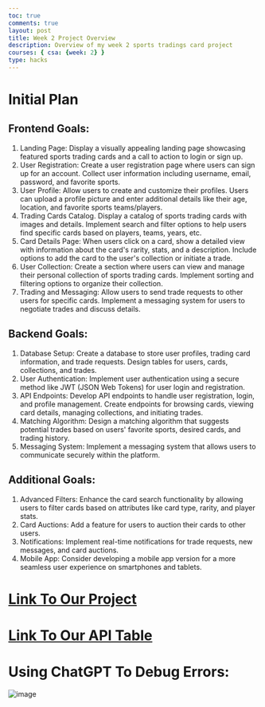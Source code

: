 ```yaml
---
toc: true
comments: true
layout: post
title: Week 2 Project Overview
description: Overview of my week 2 sports tradings card project
courses: { csa: {week: 2} }
type: hacks
---
```

# Initial Plan
## Frontend Goals:
1. Landing Page: Display a visually appealing landing page showcasing featured sports trading cards and a call to action to login or sign up.
2. User Registration: Create a user registration page where users can sign up for an account. Collect user information including username, email, password, and favorite sports.
3. User Profile: Allow users to create and customize their profiles. Users can upload a profile picture and enter additional details like their age, location, and favorite sports teams/players.
4. Trading Cards Catalog. Display a catalog of sports trading cards with images and details. Implement search and filter options to help users find specific cards based on players, teams, years, etc.
5. Card Details Page: When users click on a card, show a detailed view with information about the card's rarity, stats, and a description. Include options to add the card to the user's collection or initiate a trade.
6. User Collection: Create a section where users can view and manage their personal collection of sports trading cards. Implement sorting and filtering options to organize their collection.
7. Trading and Messaging: Allow users to send trade requests to other users for specific cards. Implement a messaging system for users to negotiate trades and discuss details.

## Backend Goals:
1. Database Setup: Create a database to store user profiles, trading card information, and trade requests. Design tables for users, cards, collections, and trades.
2. User Authentication: Implement user authentication using a secure method like JWT (JSON Web Tokens) for user login and registration.
3. API Endpoints: Develop API endpoints to handle user registration, login, and profile management. Create endpoints for browsing cards, viewing card details, managing collections, and initiating trades.
4. Matching Algorithm: Design a matching algorithm that suggests potential trades based on users' favorite sports, desired cards, and trading history.
5. Messaging System: Implement a messaging system that allows users to communicate securely within the platform.

## Additional Goals:
1. Advanced Filters: Enhance the card search functionality by allowing users to filter cards based on attributes like card type, rarity, and player stats.
2. Card Auctions: Add a feature for users to auction their cards to other users.
3. Notifications: Implement real-time notifications for trade requests, new messages, and card auctions.
4. Mobile App: Consider developing a mobile app version for a more seamless user experience on smartphones and tablets.

# [Link To Our Project](https://rssports.github.io/) 
# [Link To Our API Table](https://rssports.github.io/)

# Using ChatGPT To Debug Errors:
![image](https://github.com/raunak2007/csa-pages/assets/41299387/ba041fba-d9b1-4536-adeb-9d8273a1fbbd)
